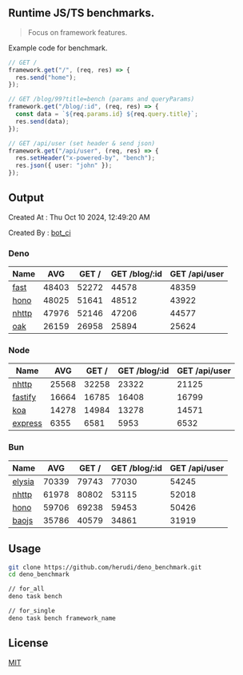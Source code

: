 ## Runtime JS/TS benchmarks.

> Focus on framework features.

Example code for benchmark.
```ts
// GET /
framework.get("/", (req, res) => {
  res.send("home");
});

// GET /blog/99?title=bench (params and queryParams)
framework.get("/blog/:id", (req, res) => {
  const data = `${req.params.id} ${req.query.title}`;
  res.send(data);
});

// GET /api/user (set header & send json)
framework.get("/api/user", (req, res) => {
  res.setHeader("x-powered-by", "bench");
  res.json({ user: "john" });
});
```

## Output
Created At : Thu Oct 10 2024, 12:49:20 AM

Created By : [bot_ci](https://github.com/herudi/deno_benchmarks/commits?author=github-actions%5Bbot%5D)


### Deno
|Name|AVG|GET /|GET /blog/:id|GET /api/user|
|----|----|----|----|----|
|[fast](https://github.com/danteissaias/fast)|48403|52272|44578|48359|
|[hono](https://github.com/honojs/hono)|48025|51641|48512|43922|
|[nhttp](https://github.com/nhttp/nhttp)|47976|52146|47206|44577|
|[oak](https://github.com/oakserver/oak)|26159|26958|25894|25624|
  


### Node
|Name|AVG|GET /|GET /blog/:id|GET /api/user|
|----|----|----|----|----|
|[nhttp](https://github.com/nhttp/nhttp)|25568|32258|23322|21125|
|[fastify](https://github.com/fastify/fastify)|16664|16785|16408|16799|
|[koa](https://github.com/koajs/koa)|14278|14984|13278|14571|
|[express](https://github.com/expressjs/express)|6355|6581|5953|6532|
  


### Bun
|Name|AVG|GET /|GET /blog/:id|GET /api/user|
|----|----|----|----|----|
|[elysia](https://github.com/elysiajs/elysia)|70339|79743|77030|54245|
|[nhttp](https://github.com/nhttp/nhttp)|61978|80802|53115|52018|
|[hono](https://github.com/honojs/hono)|59706|69238|59453|50426|
|[baojs](https://github.com/mattreid1/baojs)|35786|40579|34861|31919|
  



## Usage

```bash
git clone https://github.com/herudi/deno_benchmark.git
cd deno_benchmark

// for_all
deno task bench

// for_single
deno task bench framework_name
```

## License

[MIT](LICENSE)

